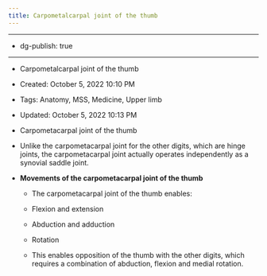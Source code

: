 ```yaml
---
title: Carpometalcarpal joint of the thumb
---
```


- --

- dg-publish: true

- --

- Carpometalcarpal joint of the thumb

- Created: October 5, 2022 10:10 PM

- Tags: Anatomy, MSS, Medicine, Upper limb

- Updated: October 5, 2022 10:13 PM

- Carpometacarpal joint of the thumb

- Unlike the carpometacarpal joint for the other digits, which are hinge joints, the carpometacarpal joint actually operates independently as a synovial saddle joint.

- **Movements of the carpometacarpal joint of the thumb**
	 - The carpometacarpal joint of the thumb enables:

	 - Flexion and extension

	 - Abduction and adduction

	 - Rotation

	 - This enables opposition of the thumb with the other digits, which requires a combination of abduction, flexion and medial rotation.
